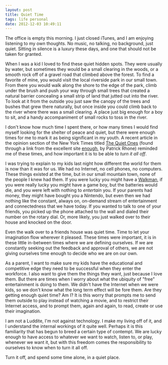 ```yaml
---
layout: post
title: Quiet Time
tags: life personal
date: 2012-12-03 10:49:11
---
```


The office is empty this morning. I just closed iTunes, and I am enjoying listening to my own thoughts. No music, no talking, no background, just quiet. Sitting in silence is a luxury these days, and one that should not be taken for granted. 

When I was a kid I loved to find these quiet hidden spots. They were usually by water, but sometimes they would be a small clearing in the woods, or a smooth rock off of a gravel road that climbed above the forest. To find a favorite of mine, you would visit the local riverside park in our small town. From there you would walk along the shore to the edge of the park, climb under the brush and push your way through small trees that created a natural barrier concealing a small strip of land that jutted out into the river. To look at it from the outside you just saw the canopy of the trees and bushes that grew there naturally, but once inside you could climb back to the river where there was a small clearing. A place just big enough for a boy to sit, and a handy accompaniment of small rocks to toss in the river. 

I don't know how much time I spent there, or how many times I would find myself looking for the shelter of peace and quiet, but there were enough times for me to mark it as being significant in my youth. A recent article in the opinion section of the New York Times titled [The Quiet Ones][1] (found through a link from the excellent site [enough][2], by Patrick Rhone) reminded me of these times, and how important it is to be able to *turn it all off*. 

I was trying to explain to my kids last night how different the world for them is now than it was for us. We had no Internet, no cell phones, no computers. These things existed at the time, but in our small mountain town, none of the people I knew had them. If you were lucky you might have a [Walkman][3], if you were really lucky you might have a game boy, but the batteries would die, and you were left with nothing to *entertain* you. If your parents had money, they might have bought you a Nintendo, but even then we had nothing like the constant, always on, on-demand stream of entertainment and connectedness that we have today. If you wanted to talk to one of your friends, you picked up the phone attached to the wall and dialed their number on the rotary dial. Or, more likely, you just walked over to their house and knocked on the door. 

Even the walk over to a friends house was quiet time. Time to let your imagination flow wherever it pleased. These times were important, it is in these little in-between times where we are defining ourselves. If we are constantly seeking out the feedback and approval of others, we are not giving ourselves time enough to decide who we are on our own. 

As a parent, I want to make sure my kids have the educational and competitive edge they need to be successful when they enter the workforce. I also want to give them the things they want, just because I love them. But there are times when I worry about what the ubiquity of "free" entertainment is doing to them. We didn't have the Internet when we were kids, so we don't know what the long term effect will be fore them. Are they getting enough quiet time? Am I? It is this worry that prompts me to send them outside to play instead of watching a movie, and to restrict their Internet access, and to prompt them, again and again, to read, create or use their imagination. 

I am not a Luddite, I'm not against technology. I make my living off of it, and I understand the internal workings of it quite well. Perhaps it is this familiarity that has begun to breed a certain type of contempt. We are lucky enough to have access to whatever we want to watch, listen to, or play, whenever we want it, but with this freedom comes the responsibility to ourselves to know when to turn it all off. 

Turn it off, and spend some time alone, in a quiet place. 







[1]: http://www.nytimes.com/2012/11/18/opinion/sunday/the-quiet-ones.html?pagewanted=2&_r=2&pagewanted=all&
[2]: http://www.enoughbook.com/the-quiet-ones-nytimes-com/ 
[3]: https://en.wikipedia.org/wiki/Sony_Walkman#Cassette-based
